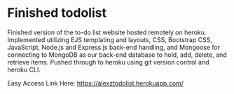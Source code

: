 # Finished todolist
Finished version of the to-do list website hosted remotely on heroku. Implemented utilizing EJS templating and layouts, CSS, Bootstrap CSS, JavaScript, Node.js and Express.js back-end handling, and Mongoose for connecting to MongoDB as our back-end database to hold, add, delete, and retrieve items. Pushed through to heroku using git version control and heroku CLI.

Easy Access Link Here: https://alexztodolist.herokuapp.com/
